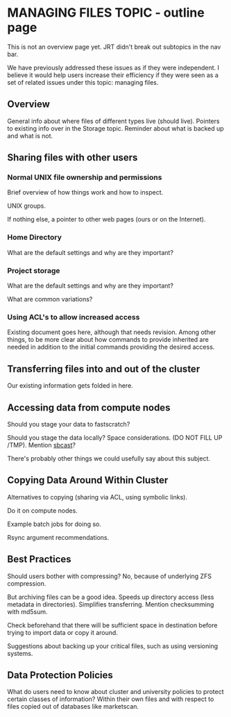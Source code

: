 # MANAGING FILES TOPIC - outline page

This is not an overview page yet. JRT didn't break out subtopics in the nav bar.
 
We have previously addressed these issues as if they were independent. I believe it would help users increase their efficiency if they were seen as a set of related issues under this topic: managing files.

## Overview
General info about where files of different types live (should live). Pointers to existing info over in the Storage topic. Reminder about what is backed up and what is not.

## Sharing files with other users
### Normal UNIX file ownership and permissions
Brief overview of how things work and how to inspect.

UNIX groups.

If nothing else, a pointer to other web pages (ours or on the Internet).

### Home Directory
What are the default settings and why are they important?

### Project storage
What are the default settings and why are they important?

What are common variations?

### Using ACL's to allow increased access
Existing document goes here, although that needs revision. Among other things, to be more clear about how commands to provide inherited are needed in addition to the initial commands providing the desired access.

## Transferring files into and out of the cluster
Our existing information gets folded in here.

## Accessing data from compute nodes
Should you stage your data to fastscratch?

Should you stage the data locally? Space considerations. (DO NOT FILL UP /TMP). Mention [sbcast](https://slurm.schedmd.com/sbcast.html)?

There's probably other things we could usefully say about this subject.

## Copying Data Around **Within** Cluster
Alternatives to copying (sharing via ACL, using symbolic links).

Do it on compute nodes.

Example batch jobs for doing so.

Rsync argument recommendations.

## Best Practices
Should users bother with compressing? No, because of underlying ZFS compression.

But archiving files can be a good idea. Speeds up directory access (less metadata in directories). Simplifies transferring. Mention checksumming with md5sum.

Check beforehand that there will be sufficient space in destination before trying to import data or copy it around.

Suggestions about backing up your critical files, such as using versioning systems.

## Data Protection Policies
What do users need to know about cluster and university policies to protect certain classes of information? Within their own files and with respect to files copied out of databases like marketscan.

